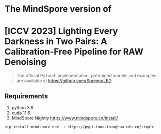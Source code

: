 # The MindSpore version of 
# [ICCV 2023] Lighting Every Darkness in Two Pairs: A Calibration-Free Pipeline for RAW Denoising

> The official PyTorch implementation, pretrained models and examples are available at https://github.com/Srameo/LED

## Requirements

1. python 3.8
2. cuda 11.6
3. MindSpore Nightly https://www.mindspore.cn/install/ 
```bash
pip install mindspore-dev -i https://pypi.tuna.tsinghua.edu.cn/simple
```
